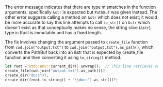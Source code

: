 The error message indicates that there are type mismatches in the function arguments, specifically `&str` is expected but `PathBuf` was given instead. The other error suggests calling a method on `&str` which does not exist; it would be more accurate to say this line attempts to call `to_str()` on `&str` which doesn't exist as that conceptually makes no sense, the string slice (`&str`) type in Rust is immutable and has a fixed length.

The fix involves changing the argument passed to `create_file` function from `cwd.join("output.txt")` to `cwd.join("output.txt").as_path()`, which converts the PathBuf back into an &str that is expected by create_file function and then converting it using `to_string()` method.

```rs
let root = std::env::current_dir().unwrap();  // This line retrieves current directory path of your program
create_file(cwd.join("output.txt").as_path())?;
create_dir("docs")?;
create_dir((root.to_string() + "\\docs").as_str())?;  
```
